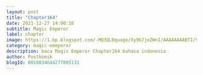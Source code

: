```yaml
---
layout: post 
title: "Chapter164"
date: 2021-12-27 14:00:16
subtitle: Magic Emperor
label: chapter
image: https://1.bp.blogspot.com/-MQ3QL0quago/Xy967jeZWnI/AAAAAAAABTI/Vs7D101CCXkJybMV_vJrx0tvbEoegHaYACLcBGAsYHQ/s72-c/Magic-Emperor.jpg
category: magic-emeperor
description: baca Magic Emperor Chapter164 bahasa indonesia 
author: Postkomik
blogId: 8010034644277005131
---
```

